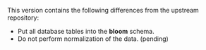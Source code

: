 This version contains the following differences from the upstream repository:

* Put all database tables into the **bloom** schema.
* Do not perform normalization of the data. (pending)
